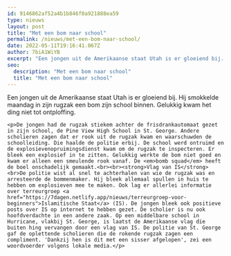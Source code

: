 ```yaml
---
id: 9146862af52a4b1b846f0a921888ea59
type: nieuws
layout: post
title: "Met een bom naar school"
permalink: /nieuws/met-een-bom-naar-school/
date: 2022-05-11T19:16:41.067Z
author: 7biA1WiYB
excerpt: "Een jongen uit de Amerikaanse staat Utah is er gloeiend bij. Hij smokkelde maandag in zijn rugzak een bom zijn school binnen. Gelukkig kwam het ding niet tot ontploffing.  "
seo:
  description: "Met een bom naar school"
  title: "Met een bom naar school"
---
```

Een jongen uit de Amerikaanse staat Utah is er gloeiend bij. Hij smokkelde maandag in zijn rugzak een bom zijn school binnen. Gelukkig kwam het ding niet tot ontploffing.  

    <p>De jongen had de rugzak stiekem achter de frisdrankautomaat gezet in zijn school, de Pine View High School in St. George. Andere scholieren zagen dat er rook uit de rugzak kwam en waarschuwden de schoolleiding. Die haalde de politie erbij. De school werd ontruimd en de explosievenopruimingsdienst kwam om de rugzak te inspecteren. Er bleek een explosief in te zitten. Gelukkig werkte de bom niet goed en kwam er alleen een smeulende rook vanaf. De <em>bomb squad</em> heeft de boel onschadelijk gemaakt.<br><br><strong>Vlag van IS</strong><br>De politie wist al snel te achterhalen van wie de rugzak was en arresteerde de bommenmaker. Hij bleek allemaal spullen in huis te hebben om explosieven mee te maken. Ook lag er allerlei informatie over terreurgroep <a href="https://7dagen.netlify.app/nieuws/terreurgroep-voor-beginners">Islamitische Staat</a> (IS). De jongen bleek ook positieve posts over IS op internet te hebben gezet. De scholier is nu ook hoofdverdachte in een andere zaak. Op een middelbare school in Hurricane, vlakbij St. George, is laatst de Amerikaanse vlag die buiten hing vervangen door een vlag van IS. De politie van St. George gaf de oplettende scholieren die de rokende rugzak zagen een compliment. 'Dankzij hen is dit met een sisser afgelopen', zei een woordvoerder volgens lokale media.</p>  
